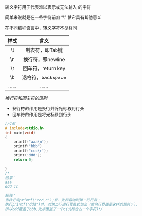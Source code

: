 转义字符用于代表难以表示或无法输入
的字符

简单来说就是在一些字符前加 “\” 使它具有其他意义

在不同编程语言中，转义字符不尽相同

样式|含义
:-:|:-:
\t|制表符，即Tab键
\n|换行符，即newline
\r|回车符，return key
\b|退格符，backspace
……|……

*换行符和回车符的区别*
* 换行符的作用是换行并将光标移到行头
* 回车符的作用是将光标移到行头
```C
//C例
# include<stdio.h>
int main(void)
{
    printf("aaa\n");
    printf("bbb");
    printf("ccc\r");
    print("ddd");
    return 0;
    
}
/*
结果：
aaa
ddd cc

解释：
当执行完printf("ccc\r");后，光标移动到第二行行首；
执行printf("ddd")时，对第二行进行覆盖式填充（命令行界面是这样的规则？），
所以ddd覆盖了bbb,光标覆盖了一个c(光标也占一个字符)*/
```


